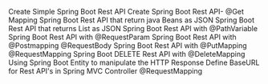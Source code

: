 Create Simple Spring Boot Rest API
Create Spring Boot Rest API- @Get Mapping
Spring Boot Rest API that return java Beans as JSON
Spring Boot Rest API that returns List as JSON
Spring Boot Rest API with @PathVariable
Spring Boot Rest API with @RequestParam
Spring Boot Rest API with @Postmapping @RequestBody
Spring Boot Rest API with @PutMapping @RequestMapping
Spring Boot DELETE Rest API with @DeleteMapping
Using Spring Boot Entity to manipulate the HTTP Response
Define BaseURL for Rest API's in Spring MVC Controller @RequestMapping 
